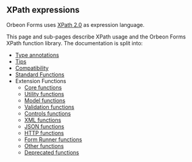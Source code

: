 ## XPath expressions

<!-- toc -->

Orbeon Forms uses [XPath 2.0](https://www.w3.org/TR/xpath20/) as expression language.

This page and sub-pages describe XPath usage and the Orbeon Forms XPath function library. The documentation is split into:

- [Type annotations](type-annotations.md)
- [Tips](tips.md)
- [Compatibility](compatibility.md)
- [Standard Functions](standard-functions.md)
- Extension Functions
    - [Core functions](extension-core.md)
    - [Utility functions](extension-util.md)
    - [Model functions](extension-model.md)
    - [Validation functions](extension-validation.md)
    - [Controls functions](extension-controls.md)
    - [XML functions](extension-xml.md)
    - [JSON functions](extension-json.md)
    - [HTTP functions](extension-http.md)
    - [Form Runner functions](extension-form-runner.md)
    - [Other functions](extension-other.md)
    - [Deprecated functions](deprecated-functions.md)

